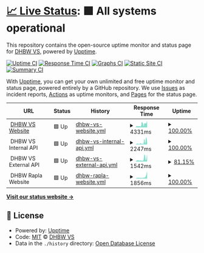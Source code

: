 # [📈 Live Status](https://DHBW-VS.github.io/upptime): <!--live status--> **🟩 All systems operational**

This repository contains the open-source uptime monitor and status page for [DHBW VS](https://www.dhbw-vs.de/), powered by [Upptime](https://github.com/upptime/upptime).

[![Uptime CI](https://github.com/DHBW-VS/upptime/workflows/Uptime%20CI/badge.svg)](https://github.com/DHBW-VS/upptime/actions?query=workflow%3A%22Uptime+CI%22)
[![Response Time CI](https://github.com/DHBW-VS/upptime/workflows/Response%20Time%20CI/badge.svg)](https://github.com/DHBW-VS/upptime/actions?query=workflow%3A%22Response+Time+CI%22)
[![Graphs CI](https://github.com/DHBW-VS/upptime/workflows/Graphs%20CI/badge.svg)](https://github.com/DHBW-VS/upptime/actions?query=workflow%3A%22Graphs+CI%22)
[![Static Site CI](https://github.com/DHBW-VS/upptime/workflows/Static%20Site%20CI/badge.svg)](https://github.com/DHBW-VS/upptime/actions?query=workflow%3A%22Static+Site+CI%22)
[![Summary CI](https://github.com/DHBW-VS/upptime/workflows/Summary%20CI/badge.svg)](https://github.com/DHBW-VS/upptime/actions?query=workflow%3A%22Summary+CI%22)

With [Upptime](https://upptime.js.org), you can get your own unlimited and free uptime monitor and status page, powered entirely by a GitHub repository. We use [Issues](https://github.com/DHBW-VS/upptime/issues) as incident reports, [Actions](https://github.com/DHBW-VS/upptime/actions) as uptime monitors, and [Pages](https://DHBW-VS.github.io/upptime) for the status page.

<!--start: status pages-->
<!-- This summary is generated by Upptime (https://github.com/upptime/upptime) -->
<!-- Do not edit this manually, your changes will be overwritten -->
<!-- prettier-ignore -->
| URL | Status | History | Response Time | Uptime |
| --- | ------ | ------- | ------------- | ------ |
| <img alt="" src="https://icons.duckduckgo.com/ip3/www.dhbw-vs.de.ico" height="13"> [DHBW VS Website](https://www.dhbw-vs.de/) | 🟩 Up | [dhbw-vs-website.yml](https://github.com/DHBW-VS/upptime/commits/HEAD/history/dhbw-vs-website.yml) | <details><summary><img alt="Response time graph" src="./graphs/dhbw-vs-website/response-time-week.png" height="20"> 4331ms</summary><br><a href="https://DHBW-VS.github.io/upptime/history/dhbw-vs-website"><img alt="Response time 2387" src="https://img.shields.io/endpoint?url=https%3A%2F%2Fraw.githubusercontent.com%2FDHBW-VS%2Fupptime%2FHEAD%2Fapi%2Fdhbw-vs-website%2Fresponse-time.json"></a><br><a href="https://DHBW-VS.github.io/upptime/history/dhbw-vs-website"><img alt="24-hour response time 7629" src="https://img.shields.io/endpoint?url=https%3A%2F%2Fraw.githubusercontent.com%2FDHBW-VS%2Fupptime%2FHEAD%2Fapi%2Fdhbw-vs-website%2Fresponse-time-day.json"></a><br><a href="https://DHBW-VS.github.io/upptime/history/dhbw-vs-website"><img alt="7-day response time 4331" src="https://img.shields.io/endpoint?url=https%3A%2F%2Fraw.githubusercontent.com%2FDHBW-VS%2Fupptime%2FHEAD%2Fapi%2Fdhbw-vs-website%2Fresponse-time-week.json"></a><br><a href="https://DHBW-VS.github.io/upptime/history/dhbw-vs-website"><img alt="30-day response time 3110" src="https://img.shields.io/endpoint?url=https%3A%2F%2Fraw.githubusercontent.com%2FDHBW-VS%2Fupptime%2FHEAD%2Fapi%2Fdhbw-vs-website%2Fresponse-time-month.json"></a><br><a href="https://DHBW-VS.github.io/upptime/history/dhbw-vs-website"><img alt="1-year response time 2387" src="https://img.shields.io/endpoint?url=https%3A%2F%2Fraw.githubusercontent.com%2FDHBW-VS%2Fupptime%2FHEAD%2Fapi%2Fdhbw-vs-website%2Fresponse-time-year.json"></a></details> | <details><summary><a href="https://DHBW-VS.github.io/upptime/history/dhbw-vs-website">100.00%</a></summary><a href="https://DHBW-VS.github.io/upptime/history/dhbw-vs-website"><img alt="All-time uptime 99.78%" src="https://img.shields.io/endpoint?url=https%3A%2F%2Fraw.githubusercontent.com%2FDHBW-VS%2Fupptime%2FHEAD%2Fapi%2Fdhbw-vs-website%2Fuptime.json"></a><br><a href="https://DHBW-VS.github.io/upptime/history/dhbw-vs-website"><img alt="24-hour uptime 100.00%" src="https://img.shields.io/endpoint?url=https%3A%2F%2Fraw.githubusercontent.com%2FDHBW-VS%2Fupptime%2FHEAD%2Fapi%2Fdhbw-vs-website%2Fuptime-day.json"></a><br><a href="https://DHBW-VS.github.io/upptime/history/dhbw-vs-website"><img alt="7-day uptime 100.00%" src="https://img.shields.io/endpoint?url=https%3A%2F%2Fraw.githubusercontent.com%2FDHBW-VS%2Fupptime%2FHEAD%2Fapi%2Fdhbw-vs-website%2Fuptime-week.json"></a><br><a href="https://DHBW-VS.github.io/upptime/history/dhbw-vs-website"><img alt="30-day uptime 99.96%" src="https://img.shields.io/endpoint?url=https%3A%2F%2Fraw.githubusercontent.com%2FDHBW-VS%2Fupptime%2FHEAD%2Fapi%2Fdhbw-vs-website%2Fuptime-month.json"></a><br><a href="https://DHBW-VS.github.io/upptime/history/dhbw-vs-website"><img alt="1-year uptime 99.78%" src="https://img.shields.io/endpoint?url=https%3A%2F%2Fraw.githubusercontent.com%2FDHBW-VS%2Fupptime%2FHEAD%2Fapi%2Fdhbw-vs-website%2Fuptime-year.json"></a></details>
| <img alt="" src="https://icons.duckduckgo.com/ip3/null.ico" height="13"> DHBW VS Internal API | 🟩 Up | [dhbw-vs-internal-api.yml](https://github.com/DHBW-VS/upptime/commits/HEAD/history/dhbw-vs-internal-api.yml) | <details><summary><img alt="Response time graph" src="./graphs/dhbw-vs-internal-api/response-time-week.png" height="20"> 2247ms</summary><br><a href="https://DHBW-VS.github.io/upptime/history/dhbw-vs-internal-api"><img alt="Response time 1779" src="https://img.shields.io/endpoint?url=https%3A%2F%2Fraw.githubusercontent.com%2FDHBW-VS%2Fupptime%2FHEAD%2Fapi%2Fdhbw-vs-internal-api%2Fresponse-time.json"></a><br><a href="https://DHBW-VS.github.io/upptime/history/dhbw-vs-internal-api"><img alt="24-hour response time 6023" src="https://img.shields.io/endpoint?url=https%3A%2F%2Fraw.githubusercontent.com%2FDHBW-VS%2Fupptime%2FHEAD%2Fapi%2Fdhbw-vs-internal-api%2Fresponse-time-day.json"></a><br><a href="https://DHBW-VS.github.io/upptime/history/dhbw-vs-internal-api"><img alt="7-day response time 2247" src="https://img.shields.io/endpoint?url=https%3A%2F%2Fraw.githubusercontent.com%2FDHBW-VS%2Fupptime%2FHEAD%2Fapi%2Fdhbw-vs-internal-api%2Fresponse-time-week.json"></a><br><a href="https://DHBW-VS.github.io/upptime/history/dhbw-vs-internal-api"><img alt="30-day response time 2403" src="https://img.shields.io/endpoint?url=https%3A%2F%2Fraw.githubusercontent.com%2FDHBW-VS%2Fupptime%2FHEAD%2Fapi%2Fdhbw-vs-internal-api%2Fresponse-time-month.json"></a><br><a href="https://DHBW-VS.github.io/upptime/history/dhbw-vs-internal-api"><img alt="1-year response time 1779" src="https://img.shields.io/endpoint?url=https%3A%2F%2Fraw.githubusercontent.com%2FDHBW-VS%2Fupptime%2FHEAD%2Fapi%2Fdhbw-vs-internal-api%2Fresponse-time-year.json"></a></details> | <details><summary><a href="https://DHBW-VS.github.io/upptime/history/dhbw-vs-internal-api">100.00%</a></summary><a href="https://DHBW-VS.github.io/upptime/history/dhbw-vs-internal-api"><img alt="All-time uptime 97.75%" src="https://img.shields.io/endpoint?url=https%3A%2F%2Fraw.githubusercontent.com%2FDHBW-VS%2Fupptime%2FHEAD%2Fapi%2Fdhbw-vs-internal-api%2Fuptime.json"></a><br><a href="https://DHBW-VS.github.io/upptime/history/dhbw-vs-internal-api"><img alt="24-hour uptime 100.00%" src="https://img.shields.io/endpoint?url=https%3A%2F%2Fraw.githubusercontent.com%2FDHBW-VS%2Fupptime%2FHEAD%2Fapi%2Fdhbw-vs-internal-api%2Fuptime-day.json"></a><br><a href="https://DHBW-VS.github.io/upptime/history/dhbw-vs-internal-api"><img alt="7-day uptime 100.00%" src="https://img.shields.io/endpoint?url=https%3A%2F%2Fraw.githubusercontent.com%2FDHBW-VS%2Fupptime%2FHEAD%2Fapi%2Fdhbw-vs-internal-api%2Fuptime-week.json"></a><br><a href="https://DHBW-VS.github.io/upptime/history/dhbw-vs-internal-api"><img alt="30-day uptime 99.92%" src="https://img.shields.io/endpoint?url=https%3A%2F%2Fraw.githubusercontent.com%2FDHBW-VS%2Fupptime%2FHEAD%2Fapi%2Fdhbw-vs-internal-api%2Fuptime-month.json"></a><br><a href="https://DHBW-VS.github.io/upptime/history/dhbw-vs-internal-api"><img alt="1-year uptime 97.75%" src="https://img.shields.io/endpoint?url=https%3A%2F%2Fraw.githubusercontent.com%2FDHBW-VS%2Fupptime%2FHEAD%2Fapi%2Fdhbw-vs-internal-api%2Fuptime-year.json"></a></details>
| <img alt="" src="https://icons.duckduckgo.com/ip3/null.ico" height="13"> DHBW VS External API | 🟩 Up | [dhbw-vs-external-api.yml](https://github.com/DHBW-VS/upptime/commits/HEAD/history/dhbw-vs-external-api.yml) | <details><summary><img alt="Response time graph" src="./graphs/dhbw-vs-external-api/response-time-week.png" height="20"> 1542ms</summary><br><a href="https://DHBW-VS.github.io/upptime/history/dhbw-vs-external-api"><img alt="Response time 1155" src="https://img.shields.io/endpoint?url=https%3A%2F%2Fraw.githubusercontent.com%2FDHBW-VS%2Fupptime%2FHEAD%2Fapi%2Fdhbw-vs-external-api%2Fresponse-time.json"></a><br><a href="https://DHBW-VS.github.io/upptime/history/dhbw-vs-external-api"><img alt="24-hour response time 2614" src="https://img.shields.io/endpoint?url=https%3A%2F%2Fraw.githubusercontent.com%2FDHBW-VS%2Fupptime%2FHEAD%2Fapi%2Fdhbw-vs-external-api%2Fresponse-time-day.json"></a><br><a href="https://DHBW-VS.github.io/upptime/history/dhbw-vs-external-api"><img alt="7-day response time 1542" src="https://img.shields.io/endpoint?url=https%3A%2F%2Fraw.githubusercontent.com%2FDHBW-VS%2Fupptime%2FHEAD%2Fapi%2Fdhbw-vs-external-api%2Fresponse-time-week.json"></a><br><a href="https://DHBW-VS.github.io/upptime/history/dhbw-vs-external-api"><img alt="30-day response time 1655" src="https://img.shields.io/endpoint?url=https%3A%2F%2Fraw.githubusercontent.com%2FDHBW-VS%2Fupptime%2FHEAD%2Fapi%2Fdhbw-vs-external-api%2Fresponse-time-month.json"></a><br><a href="https://DHBW-VS.github.io/upptime/history/dhbw-vs-external-api"><img alt="1-year response time 1155" src="https://img.shields.io/endpoint?url=https%3A%2F%2Fraw.githubusercontent.com%2FDHBW-VS%2Fupptime%2FHEAD%2Fapi%2Fdhbw-vs-external-api%2Fresponse-time-year.json"></a></details> | <details><summary><a href="https://DHBW-VS.github.io/upptime/history/dhbw-vs-external-api">81.15%</a></summary><a href="https://DHBW-VS.github.io/upptime/history/dhbw-vs-external-api"><img alt="All-time uptime 98.51%" src="https://img.shields.io/endpoint?url=https%3A%2F%2Fraw.githubusercontent.com%2FDHBW-VS%2Fupptime%2FHEAD%2Fapi%2Fdhbw-vs-external-api%2Fuptime.json"></a><br><a href="https://DHBW-VS.github.io/upptime/history/dhbw-vs-external-api"><img alt="24-hour uptime 42.26%" src="https://img.shields.io/endpoint?url=https%3A%2F%2Fraw.githubusercontent.com%2FDHBW-VS%2Fupptime%2FHEAD%2Fapi%2Fdhbw-vs-external-api%2Fuptime-day.json"></a><br><a href="https://DHBW-VS.github.io/upptime/history/dhbw-vs-external-api"><img alt="7-day uptime 81.15%" src="https://img.shields.io/endpoint?url=https%3A%2F%2Fraw.githubusercontent.com%2FDHBW-VS%2Fupptime%2FHEAD%2Fapi%2Fdhbw-vs-external-api%2Fuptime-week.json"></a><br><a href="https://DHBW-VS.github.io/upptime/history/dhbw-vs-external-api"><img alt="30-day uptime 95.66%" src="https://img.shields.io/endpoint?url=https%3A%2F%2Fraw.githubusercontent.com%2FDHBW-VS%2Fupptime%2FHEAD%2Fapi%2Fdhbw-vs-external-api%2Fuptime-month.json"></a><br><a href="https://DHBW-VS.github.io/upptime/history/dhbw-vs-external-api"><img alt="1-year uptime 98.51%" src="https://img.shields.io/endpoint?url=https%3A%2F%2Fraw.githubusercontent.com%2FDHBW-VS%2Fupptime%2FHEAD%2Fapi%2Fdhbw-vs-external-api%2Fuptime-year.json"></a></details>
| <img alt="" src="https://icons.duckduckgo.com/ip3/null.ico" height="13"> DHBW Rapla Website | 🟩 Up | [dhbw-rapla-website.yml](https://github.com/DHBW-VS/upptime/commits/HEAD/history/dhbw-rapla-website.yml) | <details><summary><img alt="Response time graph" src="./graphs/dhbw-rapla-website/response-time-week.png" height="20"> 1856ms</summary><br><a href="https://DHBW-VS.github.io/upptime/history/dhbw-rapla-website"><img alt="Response time 1439" src="https://img.shields.io/endpoint?url=https%3A%2F%2Fraw.githubusercontent.com%2FDHBW-VS%2Fupptime%2FHEAD%2Fapi%2Fdhbw-rapla-website%2Fresponse-time.json"></a><br><a href="https://DHBW-VS.github.io/upptime/history/dhbw-rapla-website"><img alt="24-hour response time 7392" src="https://img.shields.io/endpoint?url=https%3A%2F%2Fraw.githubusercontent.com%2FDHBW-VS%2Fupptime%2FHEAD%2Fapi%2Fdhbw-rapla-website%2Fresponse-time-day.json"></a><br><a href="https://DHBW-VS.github.io/upptime/history/dhbw-rapla-website"><img alt="7-day response time 1856" src="https://img.shields.io/endpoint?url=https%3A%2F%2Fraw.githubusercontent.com%2FDHBW-VS%2Fupptime%2FHEAD%2Fapi%2Fdhbw-rapla-website%2Fresponse-time-week.json"></a><br><a href="https://DHBW-VS.github.io/upptime/history/dhbw-rapla-website"><img alt="30-day response time 1298" src="https://img.shields.io/endpoint?url=https%3A%2F%2Fraw.githubusercontent.com%2FDHBW-VS%2Fupptime%2FHEAD%2Fapi%2Fdhbw-rapla-website%2Fresponse-time-month.json"></a><br><a href="https://DHBW-VS.github.io/upptime/history/dhbw-rapla-website"><img alt="1-year response time 1439" src="https://img.shields.io/endpoint?url=https%3A%2F%2Fraw.githubusercontent.com%2FDHBW-VS%2Fupptime%2FHEAD%2Fapi%2Fdhbw-rapla-website%2Fresponse-time-year.json"></a></details> | <details><summary><a href="https://DHBW-VS.github.io/upptime/history/dhbw-rapla-website">100.00%</a></summary><a href="https://DHBW-VS.github.io/upptime/history/dhbw-rapla-website"><img alt="All-time uptime 99.67%" src="https://img.shields.io/endpoint?url=https%3A%2F%2Fraw.githubusercontent.com%2FDHBW-VS%2Fupptime%2FHEAD%2Fapi%2Fdhbw-rapla-website%2Fuptime.json"></a><br><a href="https://DHBW-VS.github.io/upptime/history/dhbw-rapla-website"><img alt="24-hour uptime 100.00%" src="https://img.shields.io/endpoint?url=https%3A%2F%2Fraw.githubusercontent.com%2FDHBW-VS%2Fupptime%2FHEAD%2Fapi%2Fdhbw-rapla-website%2Fuptime-day.json"></a><br><a href="https://DHBW-VS.github.io/upptime/history/dhbw-rapla-website"><img alt="7-day uptime 100.00%" src="https://img.shields.io/endpoint?url=https%3A%2F%2Fraw.githubusercontent.com%2FDHBW-VS%2Fupptime%2FHEAD%2Fapi%2Fdhbw-rapla-website%2Fuptime-week.json"></a><br><a href="https://DHBW-VS.github.io/upptime/history/dhbw-rapla-website"><img alt="30-day uptime 100.00%" src="https://img.shields.io/endpoint?url=https%3A%2F%2Fraw.githubusercontent.com%2FDHBW-VS%2Fupptime%2FHEAD%2Fapi%2Fdhbw-rapla-website%2Fuptime-month.json"></a><br><a href="https://DHBW-VS.github.io/upptime/history/dhbw-rapla-website"><img alt="1-year uptime 99.67%" src="https://img.shields.io/endpoint?url=https%3A%2F%2Fraw.githubusercontent.com%2FDHBW-VS%2Fupptime%2FHEAD%2Fapi%2Fdhbw-rapla-website%2Fuptime-year.json"></a></details>

<!--end: status pages-->

[**Visit our status website →**](https://DHBW-VS.github.io/upptime)

## 📄 License

- Powered by: [Upptime](https://github.com/upptime/upptime)
- Code: [MIT](./LICENSE) © [DHBW VS](https://www.dhbw-vs.de/)
- Data in the `./history` directory: [Open Database License](https://opendatacommons.org/licenses/odbl/1-0/)
